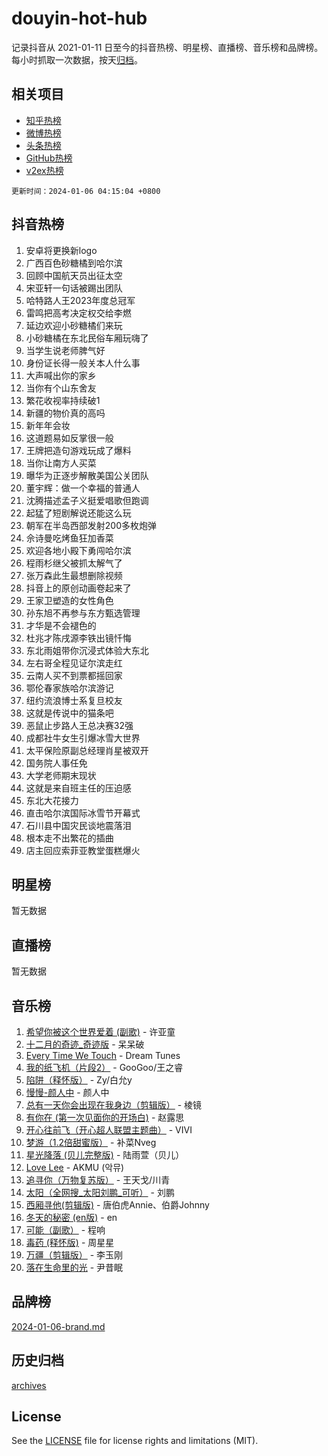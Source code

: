 # douyin-hot-hub

记录抖音从 2021-01-11 日至今的抖音热榜、明星榜、直播榜、音乐榜和品牌榜。每小时抓取一次数据，按天[归档](archives)。

## 相关项目

- [知乎热榜](https://github.com/lonnyzhang423/zhihu-hot-hub)
- [微博热榜](https://github.com/lonnyzhang423/weibo-hot-hub)
- [头条热榜](https://github.com/lonnyzhang423/toutiao-hot-hub)
- [GitHub热榜](https://github.com/lonnyzhang423/github-hot-hub)
- [v2ex热榜](https://github.com/lonnyzhang423/v2ex-hot-hub)


`更新时间：2024-01-06 04:15:04 +0800`

## 抖音热榜

1. 安卓将更换新logo
1. 广西百色砂糖橘到哈尔滨
1. 回顾中国航天员出征太空
1. 宋亚轩一句话被踢出团队
1. 哈特路人王2023年度总冠军
1. 雷鸣把高考决定权交给李燃
1. 延边欢迎小砂糖橘们来玩
1. 小砂糖橘在东北民俗车厢玩嗨了
1. 当学生说老师脾气好
1. 身份证长得一般关本人什么事
1. 大声喊出你的家乡
1. 当你有个山东舍友
1. 繁花收视率持续破1
1. 新疆的物价真的高吗
1. 新年年会妆
1. 这道题易如反掌很一般
1. 王牌把造句游戏玩成了爆料
1. 当你让南方人买菜
1. 曝华为正逐步解散美国公关团队
1. 董宇辉：做一个幸福的普通人
1. 沈腾描述孟子义挺爱唱歌但跑调
1. 起猛了短剧解说还能这么玩
1. 朝军在半岛西部发射200多枚炮弹
1. 佘诗曼吃烤鱼狂加香菜
1. 欢迎各地小殿下勇闯哈尔滨
1. 程雨杉继父被抓太解气了
1. 张万森此生最想删除视频
1. 抖音上的原创动画卷起来了
1. 王家卫塑造的女性角色
1. 孙东旭不再参与东方甄选管理
1. 才华是不会褪色的
1. 杜兆才陈戌源李铁出镜忏悔
1. 东北雨姐带你沉浸式体验大东北
1. 左右哥全程见证尔滨走红
1. 云南人买不到票都摇回家
1. 鄂伦春家族哈尔滨游记
1. 纽约流浪博士系复旦校友
1. 这就是传说中的猫条吧
1. 恶鼠止步路人王总决赛32强
1. 成都社牛女生引爆冰雪大世界
1. 太平保险原副总经理肖星被双开
1. 国务院人事任免
1. 大学老师期末现状
1. 这就是来自班主任的压迫感
1. 东北大花接力
1. 直击哈尔滨国际冰雪节开幕式
1. 石川县中国灾民谈地震落泪
1. 根本走不出繁花的插曲
1. 店主回应索菲亚教堂蛋糕爆火

## 明星榜

暂无数据

## 直播榜

暂无数据

## 音乐榜

1. [希望你被这个世界爱着 (副歌)](https://sf3-cdn-tos.douyinstatic.com/obj/tos-cn-ve-2774/oUHCmWQfZlE3QQBKBeD8rCFLpJzPgCpImhsxMt) - 许亚童
1. [十二月的奇迹_奇迹版](https://sf6-cdn-tos.douyinstatic.com/obj/tos-cn-ve-2774/oMslvA9FBzGMGHnyUuoiiUjtIAXfMz6tzwByW8) - 呆呆破
1. [Every Time We Touch](https://sf86-cdn-tos.douyinstatic.com/obj/tos-cn-ve-2774/ogN6lUKQeBBfEVhIOMikG1CcJjugxk1tztZyhP) - Dream Tunes
1. [我的纸飞机（片段2）](https://sf86-cdn-tos.douyinstatic.com/obj/tos-cn-ve-2774/oM2ZrKcg2CD5AeRB2gkeXOFB1IxAGJdZPazYHf) - GooGoo/王之睿
1. [陷阱（释怀版）](https://sf6-cdn-tos.douyinstatic.com/obj/tos-cn-ve-2774/oE8C21LeZrzKLDFfQYgMzx4GAIHageG5IzayY7) - Zy/白允y
1. [慢慢-颜人中](https://sf86-cdn-tos.douyinstatic.com/obj/tos-cn-ve-2774/ocjHNfBXdBxQNC8ZGAeoLMFTUgtBg8bkExunDC) - 颜人中
1. [总有一天你会出现在我身边（剪辑版）](https://sf86-cdn-tos.douyinstatic.com/obj/tos-cn-ve-2774/oMLsHwhWW7CYoAhoWB9EXUQIzNBsfAJxpAoxCU) - 棱镜
1. [有你在 (第一次见面你的开场白)](https://sf86-cdn-tos.douyinstatic.com/obj/tos-cn-ve-2774/oAthrQ3ClJBfI57uBoFEgNDYtNCZ0TSYQQfxQ0) - 赵露思
1. [开心往前飞（开心超人联盟主题曲）](https://sf86-cdn-tos.douyinstatic.com/obj/tos-cn-ve-2774/9d8fb7c82cf1421fb93a9fe925275e0a) - VIVI
1. [梦游（1.2倍甜蜜版）](https://sf3-cdn-tos.douyinstatic.com/obj/tos-cn-ve-2774/o4gyAUm8hwufoEABmwVIiQtHsFuGzAEEWtNMzo) - 补菜Nveg
1. [星光降落 (贝儿完整版)](https://sf6-cdn-tos.douyinstatic.com/obj/tos-cn-ve-2774/okwB9hAwyAtsFFkFBzAX1hOOfQuIoMNs0W2Mwr) - 陆雨萱（贝儿）
1. [Love Lee](https://sf3-cdn-tos.douyinstatic.com/obj/tos-cn-ve-2774/o05GbkJGbCBTdDnMtB0fwOYgkeZp23vrWQDQBS) - AKMU (악뮤)
1. [追寻你（万物复苏版）](https://sf3-cdn-tos.douyinstatic.com/obj/tos-cn-ve-2774/oYeAZJsbjIDit9APmBg8u6uDUQnHmoCf3gbo74) - 王天戈/川青
1. [太阳（全网搜_太阳刘鹏_可听）](https://sf86-cdn-tos.douyinstatic.com/obj/tos-cn-ve-2774/ogWbyIQnlBFImVbeDocRdCIYtBHlbJXgfZMvgz) - 刘鹏
1. [西厢寻他(剪辑版)](https://sf86-cdn-tos.douyinstatic.com/obj/tos-cn-ve-2774/oUsAVfAQKlRNxEv5qxvIB8o5qmIWUcXbzJKJhw) - 唐伯虎Annie、伯爵Johnny
1. [冬天的秘密 (en版)](https://sf86-cdn-tos.douyinstatic.com/obj/tos-cn-ve-2774/okIuMHDdzyf3FjGK4Lphe1vfHcQaPIHAg0Z4CR) - en
1. [可能（副歌）](https://sf6-cdn-tos.douyinstatic.com/obj/tos-cn-ve-2774/cde1731888894259b333569393c2fb51) - 程响
1. [毒药 (释怀版)](https://sf86-cdn-tos.douyinstatic.com/obj/tos-cn-ve-2774/oYILMEAzspdZBIzy4frJNB8ZHPHWAhiwowd4Ad) - 周星星
1. [万疆（剪辑版）](https://sf86-cdn-tos.douyinstatic.com/obj/tos-cn-ve-2774/ooG7oVgFlDTelKCjCsTTobQvbdtj1BBQXnfZd8) - 李玉刚
1. [落在生命里的光](https://sf86-cdn-tos.douyinstatic.com/obj/tos-cn-ve-2774/d9ffa8c090124ea58bb10df9b510c01d) - 尹昔眠

## 品牌榜

[2024-01-06-brand.md](archives/2024-01-06-brand.md)

## 历史归档

[archives](archives)

## License

See the [LICENSE](LICENSE) file for license rights and limitations (MIT).
